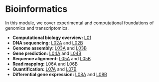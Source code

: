# Bioinformatics

In this module, we cover experimental and computational foundations of genomics and transcriptomics.

-   **Computational biology overview:** [L01](../01/)
-   **DNA sequencing:** [L02A](../02A/) and [L02B](../02B/)
-   **Genome assembly:** [L03A](../03A/) and [L03B](../03B/)
-   **Gene prediction:** [L04A](../04A/) and [L04B](../04B/)
-   **Sequence alignment:** [L05A](../05A/) and [L05B](../05B/)
-   **Read mapping:** [L06A](../06A/) and [L06B](../06B/)
-   **Quantification:** [L07A](../07A/) and [L07B](../07B/)
-   **Differential gene expression:** [L08A](../08A/) and [L08B](../08B/)
